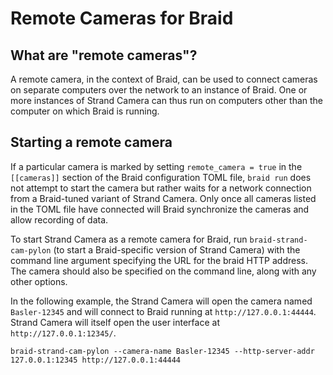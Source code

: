 # Remote Cameras for Braid

## What are "remote cameras"?

A remote camera, in the context of Braid, can be used to connect cameras on
separate computers over the network to an instance of Braid. One or more
instances of Strand Camera can thus run on computers other than the computer on
which Braid is running.

## Starting a remote camera

If a particular camera is marked by setting `remote_camera = true` in the
`[[cameras]]` section of the Braid configuration TOML file, `braid run` does not
attempt to start the camera but rather waits for a network connection from a
Braid-tuned variant of Strand Camera. Only once all cameras listed in the TOML
file have connected will Braid synchronize the cameras and allow recording of
data.

To start Strand Camera as a remote camera for Braid, run
`braid-strand-cam-pylon` (to start a Braid-specific version of Strand Camera)
with the command line argument specifying the URL for the braid HTTP address.
The camera should also be specified on the command line, along with any other
options.

In the following example, the Strand Camera will open the camera named
`Basler-12345` and will connect to Braid running at `http://127.0.0.1:44444`.
Strand Camera will itself open the user interface at `http://127.0.0.1:12345/`.

    braid-strand-cam-pylon --camera-name Basler-12345 --http-server-addr 127.0.0.1:12345 http://127.0.0.1:44444
